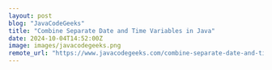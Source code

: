 ```yaml
---
layout: post
blog: "JavaCodeGeeks"
title: "Combine Separate Date and Time Variables in Java"
date: 2024-10-04T14:52:00Z
image: images/javacodegeeks.png
remote_url: "https://www.javacodegeeks.com/combine-separate-date-and-time-variables-in-java.html"
---
```

